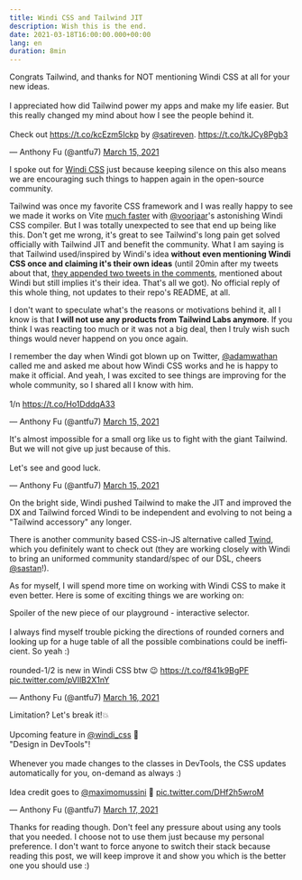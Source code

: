 ```yaml
---
title: Windi CSS and Tailwind JIT 
description: Wish this is the end.
date: 2021-03-18T16:00:00.000+00:00
lang: en
duration: 8min
---
```


<Tweet>
<p lang="en" dir="ltr">Congrats Tailwind, and thanks for NOT mentioning Windi CSS at all for your new ideas.<br><br>I appreciated how did Tailwind power my apps and make my life easier. But this really changed my mind about how I see the people behind it.<br><br>Check out <a href="https://t.co/kcEzm5Ickp">https://t.co/kcEzm5Ickp</a> by <a href="https://twitter.com/satireven?ref_src=twsrc%5Etfw">@satireven</a>. <a href="https://t.co/tkJCy8Pgb3">https://t.co/tkJCy8Pgb3</a></p>&mdash; Anthony Fu (@antfu7) <a href="https://twitter.com/antfu7/status/1371533878800748545?ref_src=twsrc%5Etfw">March 15, 2021</a>
</Tweet> 

I spoke out for [Windi CSS](https://github.com/windicss/windicss) just because keeping silence on this also means we are encouraging such things to happen again in the open-source community. 

Tailwind was once my favorite CSS framework and I was really happy to see we made it works on Vite [much faster](https://twitter.com/antfu7/status/1361398324587163648) with [@voorjaar](https://github.com/voorjaar)'s astonishing Windi CSS compiler. But I was totally unexpected to see that end up being like this. Don't get me wrong, it's great to see Tailwind's long pain get solved officially with Tailwind JIT and benefit the community. What I am saying is that Tailwind used/inspired by Windi's idea **without even mentioning Windi CSS once and claiming it's their own ideas** (until 20min after my tweets about that, [they appended two tweets in the comments](https://twitter.com/adamwathan/status/1371542711086559237?s=20), mentioned about Windi but still implies it's their idea. That's all we got). No official reply of this whole thing, not updates to their repo's README, at all.

I don't want to speculate what's the reasons or motivations behind it, all I know is that **I will not use any products from Tailwind Labs anymore**. If you think I was reacting too much or it was not a big deal, then I truly wish such things would never happend on you once again.

<Tweet>
<p lang="en" dir="ltr">I remember the day when Windi got blown up on Twitter, <a href="https://twitter.com/adamwathan?ref_src=twsrc%5Etfw">@adamwathan</a> called me and asked me about how Windi CSS works and he is happy to make it official. And yeah, I was excited to see things are improving for the whole community, so I shared all I know with him.<br><br>1/n <a href="https://t.co/Ho1DddqA33">https://t.co/Ho1DddqA33</a></p>&mdash; Anthony Fu (@antfu7) <a href="https://twitter.com/antfu7/status/1371538602488786945?ref_src=twsrc%5Etfw">March 15, 2021</a>
</Tweet>

<Tweet>
<p lang="en" dir="ltr">It&#39;s almost impossible for a small org like us to fight with the giant Tailwind. But we will not give up just because of this.<br><br>Let&#39;s see and good luck.</p>&mdash; Anthony Fu (@antfu7) <a href="https://twitter.com/antfu7/status/1371538609388494852?ref_src=twsrc%5Etfw">March 15, 2021</a>
</Tweet>


On the bright side, Windi pushed Tailwind to make the JIT and improved the DX and Tailwind forced Windi to be independent and evolving to not being a "Tailwind accessory" any longer.

There is another community based CSS-in-JS alternative called [Twind](https://github.com/tw-in-js/twind), which you definitely want to check out (they are working closely with Windi to bring an uniformed community standard/spec of our DSL, cheers [@sastan](https://github.com/sastan)!). 

As for myself, I will spend more time on working with Windi CSS to make it even better. Here is some of exciting things we are working on:

<Tweet>
<p lang="en" dir="ltr">Spoiler of the new piece of our playground - interactive selector.<br><br>I always find myself trouble picking the directions of rounded corners and looking up for a huge table of all the possible combinations could be inefficient. So yeah :)<br><br>rounded-1/2 is new in Windi CSS btw 😉 <a href="https://t.co/f841k9BgPF">https://t.co/f841k9BgPF</a> <a href="https://t.co/pVIlB2X1nY">pic.twitter.com/pVIlB2X1nY</a></p>&mdash; Anthony Fu (@antfu7) <a href="https://twitter.com/antfu7/status/1371779599084888064?ref_src=twsrc%5Etfw">March 16, 2021</a>
</Tweet>

<Tweet>
<p lang="en" dir="ltr">Limitation? Let&#39;s break it!💥<br><br>Upcoming feature in <a href="https://twitter.com/windi_css?ref_src=twsrc%5Etfw">@windi_css</a> 🍃<br>&quot;Design in DevTools&quot;!<br><br>Whenever you made changes to the classes in DevTools, the CSS updates automatically for you, on-demand as always :)<br><br>Idea credit goes to <a href="https://twitter.com/MaximoMussini?ref_src=twsrc%5Etfw">@maximomussini</a> 🙌 <a href="https://t.co/DHf2h5wroM">pic.twitter.com/DHf2h5wroM</a></p>&mdash; Anthony Fu (@antfu7) <a href="https://twitter.com/antfu7/status/1372244287975387145?ref_src=twsrc%5Etfw">March 17, 2021</a>
</Tweet>

Thanks for reading though. Don't feel any pressure about using any tools that you needed. I choose not to use them just because my personal preference. I don't want to force anyone to switch their stack because reading this post, we will keep improve it and show you which is the better one you should use :)
